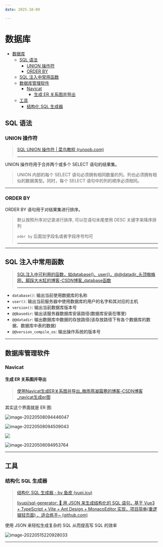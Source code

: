 ```yaml
---
date: 2025-10-09

---
```


# 数据库

- [数据库](#数据库)
  - [SQL 语法](#sql-语法)
    - [UNION  操作符](#union--操作符)
    - [ORDER BY](#order-by)
  - [SQL 注入中常用函数](#sql-注入中常用函数)
  - [数据库管理软件](#数据库管理软件)
    - [Navicat](#navicat)
      - [生成 ER 关系图并导出](#生成-er-关系图并导出)
  - [工具](#工具)
    - [结构化 SQL 生成器](#结构化-sql-生成器)


## SQL 语法

### UNION  操作符

> [SQL UNION 操作符 | 菜鸟教程 (runoob.com)](https://www.runoob.com/sql/sql-union.html)
>
> ---

UNION 操作符用于合并两个或多个 SELECT 语句的结果集。

> UNION 内部的每个 SELECT 语句必须拥有相同数量的列。列也必须拥有相似的数据类型。同时，每个 SELECT 语句中的列的顺序必须相同。

---

### ORDER BY

ORDER BY 语句用于对结果集进行排序。

> 默认按照升序对记录进行排序, 可以在语句末尾使用 DESC 关键字来降序排列
>
> `oder by` 后面加字段名或者字段序号均可
>
> ---





---

## SQL 注入中常用函数

> [ SQL注入中可利用的函数，如database()、user()，@@datadir_头顶蜘蛛网，脚踩大水缸的博客-CSDN博客_database函数](https://blog.csdn.net/m0_51756263/article/details/125708915)
>
> ---

- `database()`: 输出当前使用数据库的名称
- `user()`: 输出当前服务器中使用数据库的用户的名字和其对应的主机
- `version()`: 输出当前数据库版本号
- `@@basedir`: 输出该服务器数据库安装路径(数据库安装在哪里) 
- `@@datadir`: 输出数据库中数据的存放路径(该存放路径下有各个数据库的数据、数据库中表的数据) 
- `@@version_compile_os`: 输出操作系统的版本号





----

## 数据库管理软件

### Navicat

#### 生成 ER 关系图并导出

> [使用Navicat生成ER关系图并导出_微雨燕凝霜寒的博客-CSDN博客_navicat生成er图](https://blog.csdn.net/xu1227233860/article/details/78278393)

其实这个界面就是 ER 图:

![image-20220508094446047](http://cdn.ayusummer233.top/img/202205080944251.png)

![image-20220508094509043](http://cdn.ayusummer233.top/img/202205080945114.png)

![](http://cdn.ayusummer233.top/img/202205080946563.png)

![image-20220508094953764](http://cdn.ayusummer233.top/img/202205080949926.png)




---

## 工具

### 结构化 SQL 生成器

> [结构化 SQL 生成器 - by 鱼皮 (yupi.icu)](http://sql.yupi.icu/)
>
> [liyupi/sql-generator: 🔨 用 JSON 来生成结构化的 SQL 语句，基于 Vue3 + TypeScript + Vite + Ant Design + MonacoEditor 实现，项目简单(重逻辑轻页面) 、适合练手~ (github.com)](https://github.com/liyupi/sql-generator)

使用 JSON 来轻松生成复杂的 SQL 从而提高写 SQL 的效率

![image-20220515220928033](http://cdn.ayusummer233.top/img/202205152209216.png)

---





